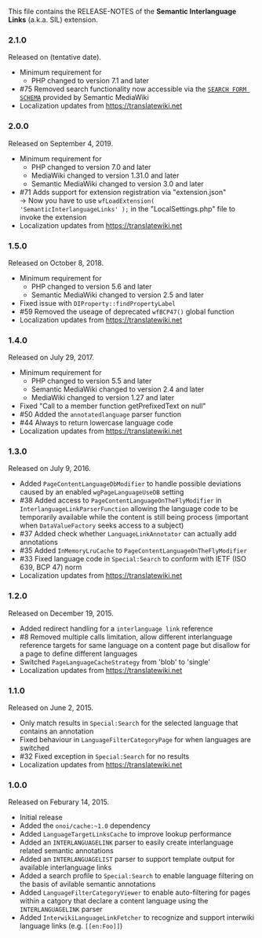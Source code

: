 This file contains the RELEASE-NOTES of the **Semantic Interlanguage Links** (a.k.a. SIL) extension.

### 2.1.0

Released on (tentative date).

* Minimum requirement for
  * PHP changed to version 7.1 and later
* #75 Removed search functionality now accessible via the [`SEARCH FORM SCHEMA`](https://www.semantic-mediawiki.org/wiki/Help:Schema/Type/SEARCH_FORM_SCHEMA) provided by Semantic MediaWiki
* Localization updates from https://translatewiki.net


### 2.0.0

Released on September 4, 2019.

* Minimum requirement for
  * PHP changed to version 7.0 and later
  * MediaWiki changed to version 1.31.0 and later
  * Semantic MediaWiki changed to version 3.0 and later
* #71 Adds support for extension registration via "extension.json"  
  → Now you have to use `wfLoadExtension( 'SemanticInterlanguageLinks' );` in the "LocalSettings.php" file to invoke the extension
* Localization updates from https://translatewiki.net


### 1.5.0

Released on October 8, 2018.

* Minimum requirement for
  * PHP changed to version 5.6 and later
  * Semantic MediaWiki changed to version 2.5 and later
* Fixed issue with `DIProperty::findPropertyLabel`
* #59 Removed the useage of deprecated `wfBCP47()` global function
* Localization updates from https://translatewiki.net

### 1.4.0

Released on July 29, 2017.

* Minimum requirement for
  * PHP changed to version 5.5 and later
  * Semantic MediaWiki changed to version 2.4 and later
  * MediaWiki changed to version 1.27 and later
* Fixed "Call to a member function getPrefixedText on null"
* #50 Added the `annotatedlanguage` parser function
* #44 Always to return lowercase language code
* Localization updates from https://translatewiki.net

### 1.3.0

Released on July 9, 2016.

* Added `PageContentLanguageDbModifier` to handle possible deviations caused by an
  enabled `wgPageLanguageUseDB` setting
* #38 Added access to `PageContentLanguageOnTheFlyModifier` in `InterlanguageLinkParserFunction` allowing
  the language code to be temporarily available while the content is still being process
  (important when `DataValueFactory` seeks access to a subject)
* #37 Added check whether `LanguageLinkAnnotator` can actually add annotations
* #35 Added `InMemoryLruCache` to `PageContentLanguageOnTheFlyModifier`
* #33 Fixed language code in `Special:Search` to conform with IETF (ISO 639, BCP 47) norm
* Localization updates from https://translatewiki.net

### 1.2.0

Released on December 19, 2015.

* Added redirect handling for a `interlanguage link` reference
* #8 Removed multiple calls limitation, allow different interlanguage reference targets for
  same language on a content page but disallow for a page to define different languages
* Switched `PageLanguageCacheStrategy` from 'blob' to 'single'
* Localization updates from https://translatewiki.net

### 1.1.0

Released on June 2, 2015.

* Only match results in `Special:Search` for the selected language that contains an annotation
* Fixed behaviour in `LanguageFilterCategoryPage` for when languages are switched
* #32 Fixed exception in `Special:Search` for no results
* Localization updates from https://translatewiki.net

### 1.0.0

Released on Feburary 14, 2015.

* Initial release
* Added the `onoi/cache:~1.0` dependency
* Added `LanguageTargetLinksCache` to improve lookup performance
* Added an `INTERLANGUAGELINK` parser to easily create interlanguage related semantic annotations
* Added an `INTERLANGUAGELIST` parser to support template output for available interlanguage links
* Added a search profile to `Special:Search` to enable language filtering on the basis of avilable semantic annotations
* Added `LanguageFilterCategoryViewer` to enable auto-filtering for pages within a catgory that declare a content language using the `INTERLANGUAGELINK` parser
* Added `InterwikiLanguageLinkFetcher` to recognize and support interwiki language links (e.g. `[[en:Foo]]`)
